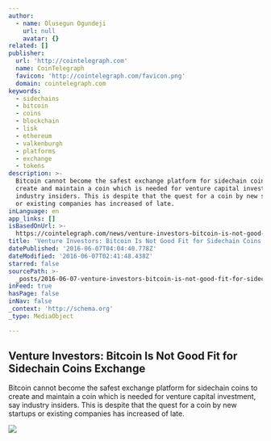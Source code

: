 ```yaml
---
author:
  - name: Olusegun Ogundeji
    url: null
    avatar: {}
related: []
publisher:
  url: 'http://cointelegraph.com'
  name: CoinTelegraph
  favicon: 'http://cointelegraph.com/favicon.png'
  domain: cointelegraph.com
keywords:
  - sidechains
  - bitcoin
  - coins
  - blockchain
  - lisk
  - ethereum
  - valkenburgh
  - platforms
  - exchange
  - tokens
description: >-
  Bitcoin cannot become the safest exchange platform for sidechain coins to
  create and maintain a coin which is needed for venture capital investment, say
  industry insiders. This is despite that the quest for a coin by new startups
  or existing companies has increased of late.
inLanguage: en
app_links: []
isBasedOnUrl: >-
  https://cointelegraph.com/news/venture-investors-bitcoin-is-not-good-fit-for-sidechain-coins-exchange
title: 'Venture Investors: Bitcoin Is Not Good Fit for Sidechain Coins Exchange'
datePublished: '2016-06-07T04:04:40.778Z'
dateModified: '2016-06-07T02:41:48.438Z'
starred: false
sourcePath: >-
  _posts/2016-06-07-venture-investors-bitcoin-is-not-good-fit-for-sidechain-coi.md
inFeed: true
hasPage: false
inNav: false
_context: 'http://schema.org'
_type: MediaObject

---
```

<article style=""><h1>Venture Investors: Bitcoin Is Not Good Fit for Sidechain Coins Exchange</h1><p>Bitcoin cannot become the safest exchange platform for sidechain coins to create and maintain a coin which is needed for venture capital investment, say industry insiders. This is despite that the quest for a coin by new startups or existing companies has increased of late.</p><img src="http://cointelegraph.com/images/725_aHR0cDovL2NvaW50ZWxlZ3JhcGguY29tL3N0b3JhZ2UvdXBsb2Fkcy92aWV3LzU5YmYxNDllYWMzNWYyYTQ2Y2NmM2NiN2Q5NDg0ZGYxLmpwZw==.jpg" /></article>